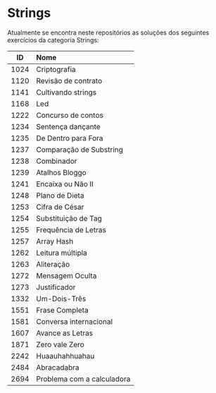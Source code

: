 # Strings
Atualmente se encontra neste repositórios as soluções dos seguintes exercícios da categoria Strings:

| ID | Nome |
|:---:|:---|
| 1024  |  Criptografia |
| 1120  |  Revisão de contrato |
| 1141  |  Cultivando strings |
| 1168  |  Led |
| 1222  |  Concurso de contos |
| 1234  |  Sentença dançante |
| 1235  |  De Dentro para Fora |
| 1237  |  Comparação de Substring |
| 1238  |  Combinador |
| 1239  |  Atalhos Bloggo |
| 1241  |  Encaixa ou Não II |
| 1248  |  Plano de Dieta |
| 1253  |  Cifra de César |
| 1254  |  Substituição de Tag |
| 1255  |  Frequência de Letras |
| 1257  |  Array Hash |
| 1262  |  Leitura múltipla |
| 1263  |  Aliteração |
| 1272  |  Mensagem Oculta |
| 1273  |  Justificador |
| 1332  |  Um-Dois-Três |
| 1551  |  Frase Completa |
| 1581  |  Conversa internacional |
| 1607  |  Avance as Letras |
| 1871  |  Zero vale Zero |
| 2242  |  Huaauhahhuahau |
| 2484  |  Abracadabra |
| 2694  |  Problema com a calculadora |

